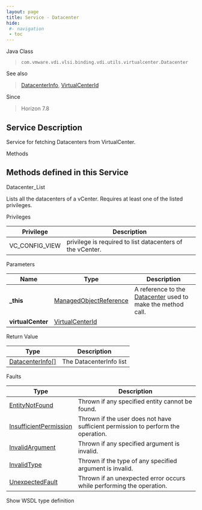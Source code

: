 ```yaml
---
layout: page
title: Service - Datacenter
hide:
 #- navigation
 - toc
---
```


  
   
  



Java Class  
> `com.vmware.vdi.vlsi.binding.vdi.utils.virtualcenter.Datacenter`

See also  
> [DatacenterInfo](vdi.utils.virtualcenter.Datacenter.DatacenterInfo.md), [VirtualCenterId](vdi.entity.VirtualCenterId.md)

Since  
> Horizon 7.8


  


## Service Description

Service for fetching Datacenters from VirtualCenter. 

Methods

Methods defined in this Service   
---  
Datacenter_List  
  



Lists all the datacenters of a vCenter. Requires at least one of the listed privileges. 

Privileges 

Privilege |  Description   
---|---  
VC_CONFIG_VIEW|  privilege is required to list datacenters of the vCenter.   
  


Parameters 

Name| Type| Description  
---|---|---  
**_this**| [ManagedObjectReference](vmodl.ManagedObjectReference.md)|  A reference to the [Datacenter](vdi.utils.virtualcenter.Datacenter.md) used to make the method call.   
**virtualCenter**| [VirtualCenterId](vdi.entity.VirtualCenterId.md)|    
  
  


Return Value 

Type |  Description   
---|---  
[DatacenterInfo[]](vdi.utils.virtualcenter.Datacenter.DatacenterInfo.md)| The DatacenterInfo list  
  


Faults 

Type |  Description   
---|---  
[EntityNotFound](vdi.fault.EntityNotFound.md)| Thrown if any specified entity cannot be found.  
[InsufficientPermission](vdi.fault.InsufficientPermission.md)| Thrown if the user does not have sufficient permission to perform the operation.  
[InvalidArgument](vdi.fault.InvalidArgument.md)| Thrown if any specified argument is invalid.  
[InvalidType](vdi.fault.InvalidType.md)| Thrown if the type of any specified argument is invalid.  
[UnexpectedFault](vdi.fault.UnexpectedFault.md)| Thrown if an unexpected error occurs while performing the operation.  
  
Show WSDL type definition

  
  
  
  
  
  
  

